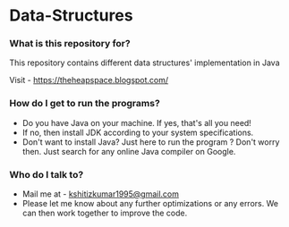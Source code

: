 # Data-Structures

### What is this repository for? ###

This repository contains different data structures' implementation in Java

Visit - https://theheapspace.blogspot.com/

### How do I get to run the programs? ###

* Do you have Java on your machine. If yes, that's all you need! 
* If no, then install JDK according to your system specifications.
* Don't want to install Java? Just here to run the program ? Don't worry then. Just search for any online Java compiler on Google.

### Who do I talk to? ###

* Mail me at - kshitizkumar1995@gmail.com 
* Please let me know about any further optimizations or any errors. We can then work together to improve the code.

